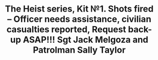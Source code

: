 ---
layout: product
title: "The Heist series, Kit №1. Shots fired – Officer needs assistance, civilian casualties reported, Request back-up ASAP!!! Sgt Jack Melgoza and Patrolman Sally Taylor      "
price: "1400" 
desc: "1/24 Figura"
img_path: "/assets/img/MBLTD24064.webp"
brand: "MasterBox"
available: false
special_offer: false
new: false
soon: false
cat: "010000"
subcat: "015300"
subsubcat: "0N/A"
sifra: "MBLTD24064"
popular: false
spec: false
---